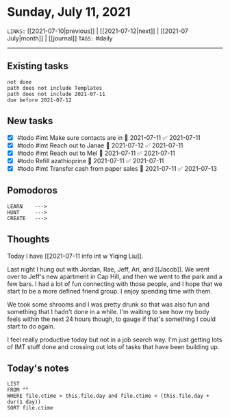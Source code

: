 # Sunday, July 11, 2021
`LINKS:` [[2021-07-10|previous]] | [[2021-07-12|next]] | [[2021-07 July|month]] | [[journal]] 
`TAGS:` #daily

---
## Existing tasks
```tasks
not done
path does not include Templates
path does not include 2021-07-11
due before 2021-07-12
```

## New tasks
- [x] #todo #imt Make sure contacts are in 📅 2021-07-11 ✅ 2021-07-11
- [x] #todo #imt Reach out to Janae 📅 2021-07-12 ✅ 2021-07-11
- [x] #todo #imt Reach out to Mel 📅 2021-07-11 ✅ 2021-07-11
- [x] #todo Refill azathioprine 📅 2021-07-11 ✅ 2021-07-11
- [x] #todo #imt Transfer cash from paper sales 📅 2021-07-11 ✅ 2021-07-13

## Pomodoros
```
LEARN    ---> 
HUNT     ---> 
CREATE   ---> 
```

## Thoughts
Today I have [[2021-07-11 info int w Yiqing Liu]]. 

Last night I hung out with Jordan, Rae, Jeff, Ari, and [[Jacob]]. We went over to Jeff's new apartment in Cap Hill, and then we went to the park and a few bars. I had a lot of fun connecting with those people, and I hope that we start to be a more defined friend group. I enjoy spending time with them. 

We took some shrooms and I was pretty drunk so that was also fun and something that I hadn't done in a while. I'm waiting to see how my body feels within the next 24 hours though, to gauge if that's something I could start to do again. 

I feel really productive today but not in a job search way. I'm just getting lots of IMT stuff done and crossing out lots of tasks that have been building up. 

## Today's notes
```dataview
LIST 
FROM ""
WHERE file.ctime > this.file.day and file.ctime < (this.file.day + dur(1 day))
SORT file.ctime
```

